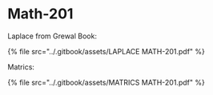 # Math-201

Laplace from Grewal Book:

{% file src="../.gitbook/assets/LAPLACE MATH-201.pdf" %}

Matrics:

{% file src="../.gitbook/assets/MATRICS MATH-201.pdf" %}
